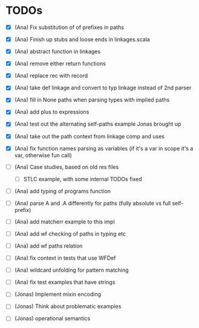 # TODOs

- [x] (Ana) Fix substitution of of prefixes in paths
- [x] (Ana) Finish up stubs and loose ends in linkages.scala
- [x] (Ana) abstract function in linkages 
- [x] (Ana) remove either return functions
- [x] (Ana) replace rec with record 
- [x] (Ana) take def linkage and convert to typ linkage instead of 2nd parser
- [x] (Ana) fill in None paths when parsing types with implied paths
- [x] (Ana) add plus to expressions
- [x] (Ana) test out the alternating self-paths example Jonas brought up
- [x] (Ana) take out the path context from linkage comp and uses
- [x] (Ana) fix function names parsing as variables (if it's a var in scope it's a var, otherwise fun call)
- [ ] (Ana) Case studies, based on old res files
  - [ ] STLC example, with some internal TODOs fixed
- [ ] (Ana) add typing of programs function
- [ ] (Ana) parse A and .A differently for paths (fully absolute vs full self-prefix)
- [ ] (Ana) add matcherr example to this impl
- [ ] (Ana) add wf checking of paths in typing etc
- [ ] (Ana) add wf paths relation
- [ ] (Ana) fix context in tests that use WFDef
- [ ] (Ana) wildcard unfolding for pattern matching
- [ ] (Ana) fix test examples that have strings


- [ ] (Jonas) Implement mixin encoding
- [ ] (Jonas) Think about problematic examples
- [ ] (Jonas) operational semantics